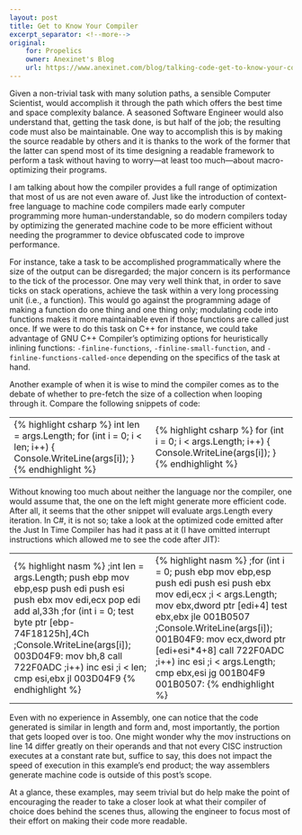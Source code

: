 ```yaml
---
layout: post
title: Get to Know Your Compiler
excerpt_separator: <!--more-->
original:
    for: Propelics
    owner: Anexinet's Blog
    url: https://www.anexinet.com/blog/talking-code-get-to-know-your-compiler/
---
```


Given a non-trivial task with many solution paths, a sensible Computer Scientist, would accomplish it through the path which offers the best time and space complexity balance. A seasoned Software Engineer would also understand that, getting the task done, is but half of the job; the resulting code must also be maintainable. One way to accomplish this is by making the source readable by others and it is thanks to the work of the former that the latter can spend most of its time designing a readable framework to perform a task without having to worry—at least too much—about macro-optimizing their programs.

<!--more-->

I am talking about how the compiler provides a full range of optimization that most of us are not even aware of. Just like the introduction of context-free  language to machine code compilers made early computer programming more human-understandable, so do modern compilers today by optimizing the generated machine code to be more efficient without needing the programmer to device obfuscated code to improve performance. 

For instance, take a task to be accomplished programmatically where the size of the output can be disregarded; the major concern is its performance to the tick of the processor.  One may very well think that, in order to save ticks on stack operations, achieve the task within a very long processing unit (i.e., a function). This would go against the programming adage of making a function do one thing and one thing only; modulating code into functions makes it more maintainable even if those functions are called just once. If we were to do this task on C++ for instance, we could take advantage of GNU C++ Compiler’s optimizing options for heuristically inlining functions: `-finline-functions`, `-finline-small-function`, and `-finline-functions-called-once` depending on the specifics of the task at hand.

Another example of when it is wise to mind the compiler comes as to the debate of whether to pre-fetch the size of a collection when looping through it. Compare the following snippets of code:

<p>
<table>
    <colgroup>
        <col width="50%" />
        <col width="50%" />
    </colgroup>
    <tr>
        <td>
{% highlight csharp %}
int len = args.Length;                    
for (int i = 0; i < len; i++)
{
    Console.WriteLine(args[i]);
}
{% endhighlight %}
        </td>
        <td>
{% highlight csharp %}
for (int i = 0; i < args.Length; i++)
{
    Console.WriteLine(args[i]);
}
{% endhighlight %}
        </td>
    </tr>
</table>
</p>
Without knowing too much about neither the language nor the compiler, one would assume that, the one on the left might generate more efficient code. After all, it seems that the other snippet will evaluate args.Length every iteration. In C#, it is not so; take a look at the optimized code emitted after the Just In Time Compiler has had it pass at it (I have omitted interrupt instructions which allowed me to see the code after JIT):

<p>
<table>
    <colgroup>
        <col width="50%" />
        <col width="50%" />
    </colgroup>
    <tr>
        <td>
{% highlight nasm %}
;int len = args.Length;
    push        ebp  
    mov         ebp,esp  
    push        edi  
    push        esi  
    push        ebx  
    mov         edi,ecx    
    pop         edi  
    add         al,33h  
;for (int i = 0; 
    test        byte ptr [ebp-74F18125h],4Ch  
;Console.WriteLine(args[i]);
    003D04F9:
    mov         bh,8  
    call        722F0ADC  
;i++)
    inc         esi  
;i < len; 
    cmp         esi,ebx  
    jl          003D04F9
{% endhighlight %}
        </td>
        <td>
{% highlight nasm %}
;for (int i = 0; 
    push        ebp  
    mov         ebp,esp  
    push        edi  
    push        esi  
    push        ebx  
    mov         edi,ecx  
;i < args.Length; 
    mov         ebx,dword ptr [edi+4]  
    test        ebx,ebx  
    jle         001B0507  
;Console.WriteLine(args[i]);
    001B04F9:
    mov         ecx,dword ptr [edi+esi*4+8]  
    call        722F0ADC  
;i++)
    inc         esi  
;i < args.Length; 
    cmp         ebx,esi  
    jg          001B04F9
    001B0507:
{% endhighlight %}
        </td>
    </tr>
</table>
</p>
Even with no experience in Assembly, one can notice that the code generated is similar in length and form and, most importantly, the portion that gets looped over is too. One might wonder why the mov instructions on line 14 differ greatly on their operands and that not every CISC instruction executes at a constant rate but, suffice to say, this does not impact the speed of execution in this example’s end product; the way assemblers generate machine code is outside of this post’s scope.

At a glance, these examples, may seem trivial but do help make the point of encouraging the reader to take a closer look at what their compiler of choice does behind the scenes thus, allowing the engineer to focus most of their effort on making their code more readable.

